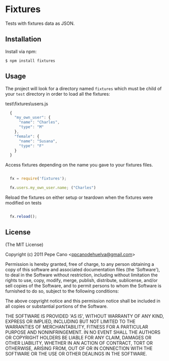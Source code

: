 
# Fixtures

  Tests with fixtures data as JSON.
  

## Installation

Install via npm:

    $ npm install fixtures

## Usage

The project will look for a directory named  `fixtures` which must be child of your `test` directory in order to load all the fixtures:

test\fixtures\users.js

```js
  {
    "my_own_user": {
      "name": "Charles",
      "type": "M"
    },
    "female": {
      "name": "Susana",
      "type": "F"
    }
  }
```

Access fixtures depending on the name you gave to your fixtures files.
 
```js

  fx = require('fixtures');

  fx.users.my_own_user.name; ("Charles")

```

Reload the fixtures on either setup or teardown when the fixtures were modified on tests
 
```js

  fx.reload();

```

## License

(The MIT License)

Copyright (c) 2011 Pepe Cano &lt;ppcanodehuelva@gmail.com&gt;

Permission is hereby granted, free of charge, to any person obtaining
a copy of this software and associated documentation files (the
'Software'), to deal in the Software without restriction, including
without limitation the rights to use, copy, modify, merge, publish,
distribute, sublicense, and/or sell copies of the Software, and to
permit persons to whom the Software is furnished to do so, subject to
the following conditions:

The above copyright notice and this permission notice shall be
included in all copies or substantial portions of the Software.

THE SOFTWARE IS PROVIDED 'AS IS', WITHOUT WARRANTY OF ANY KIND,
EXPRESS OR IMPLIED, INCLUDING BUT NOT LIMITED TO THE WARRANTIES OF
MERCHANTABILITY, FITNESS FOR A PARTICULAR PURPOSE AND NONINFRINGEMENT.
IN NO EVENT SHALL THE AUTHORS OR COPYRIGHT HOLDERS BE LIABLE FOR ANY
CLAIM, DAMAGES OR OTHER LIABILITY, WHETHER IN AN ACTION OF CONTRACT,
TORT OR OTHERWISE, ARISING FROM, OUT OF OR IN CONNECTION WITH THE
SOFTWARE OR THE USE OR OTHER DEALINGS IN THE SOFTWARE.
